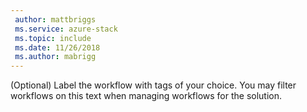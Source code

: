 ```yaml
---
 author: mattbriggs
 ms.service: azure-stack
 ms.topic: include
 ms.date: 11/26/2018
 ms.author: mabrigg
---
```


(Optional) Label the workflow with tags of your choice. You may filter workflows on this text when managing workflows for the solution.